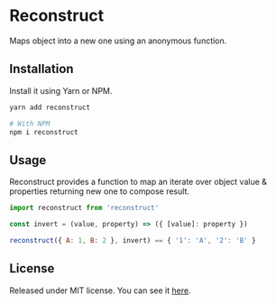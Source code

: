 # Reconstruct

Maps object into a new one using an anonymous function.

## Installation

Install it using Yarn or NPM.

```sh
yarn add reconstruct

# With NPM
npm i reconstruct
```

## Usage

Reconstruct provides a function to map an iterate over object value & properties returning new one to compose result.

```js
import reconstruct from 'reconstruct'

const invert = (value, property) => ({ [value]: property })

reconstruct({ A: 1, B: 2 }, invert) == { '1': 'A', '2': 'B' }
```

## License
Released under MIT license. You can see it [here](./LICENSE).
